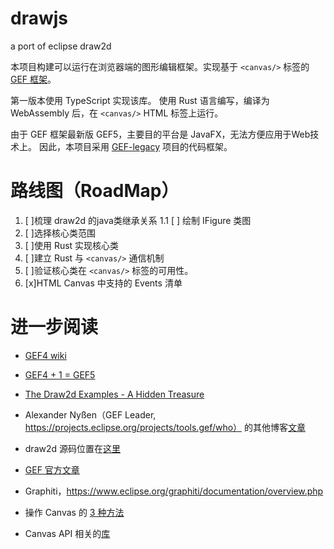 # drawjs

a port of eclipse draw2d

本项目构建可以运行在浏览器端的图形编辑框架。实现基于 `<canvas/>` 标签的 [GEF 框架](https://www.eclipse.org/gef/)。

第一版本使用 TypeScript 实现该库。
使用 Rust 语言编写，编译为 WebAssembly 后，在 `<canvas/>` HTML 标签上运行。

由于 GEF 框架最新版 GEF5，主要目的平台是 JavaFX，无法方便应用于Web技术上。
因此，本项目采用 [GEF-legacy](https://github.com/eclipse/gef-legacy) 项目的代码框架。

# 路线图（RoadMap）

1. [ ]梳理 draw2d 的java类继承关系
    1.1 [ ] 绘制 IFigure 类图
2. [ ]选择核心类范围
3. [ ]使用 Rust 实现核心类
4. [ ]建立 Rust 与 `<canvas/>` 通信机制
5. [ ]验证核心类在 `<canvas/>` 标签的可用性。
6. [x]HTML Canvas 中支持的 Events 清单

# 进一步阅读
- [GEF4 wiki](https://wiki.eclipse.org/GEF/GEF4)
- [GEF4 + 1 = GEF5](http://nyssen.blogspot.com/2017/02/gef4-1-gef-5.html#Merger%20of%20MVC%20and%20MVC.FX)
- [The Draw2d Examples - A Hidden Treasure](http://nyssen.blogspot.com/2010/12/draw2d-examples-hidden-treasure.html)
- Alexander Nyßen（GEF Leader, https://projects.eclipse.org/projects/tools.gef/who） 的其他博客[文章](http://nyssen.blogspot.com)
- draw2d 源码位置在[这里](https://download.eclipse.org/oomph/archive/simrel/gef.aggrcon/index/org.eclipse.draw2d.source_3.10.100.201606061308.html)
- [GEF 官方文章](https://www.eclipse.org/gef/reference/articles.html)
- Graphiti，https://www.eclipse.org/graphiti/documentation/overview.php

- 操作 Canvas 的 [3 种方法](https://compile.fi/canvas-filled-three-ways-js-webassembly-and-webgl/)
- Canvas API 相关的[库](https://developer.mozilla.org/en-US/docs/Web/API/Canvas_API#libraries)